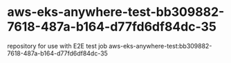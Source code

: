 # aws-eks-anywhere-test-bb309882-7618-487a-b164-d77fd6df84dc-35
repository for use with E2E test job aws-eks-anywhere-test:bb309882-7618-487a-b164-d77fd6df84dc-35
